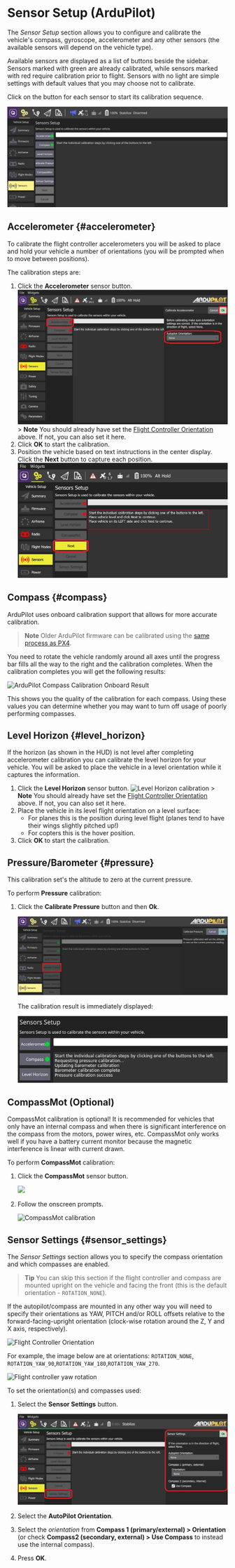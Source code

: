 # Sensor Setup (ArduPilot)

The *Sensor Setup* section allows you to configure and calibrate the vehicle's compass, gyroscope, accelerometer and any other sensors (the available sensors will depend on the vehicle type).

Available sensors are displayed as a list of buttons beside the sidebar. Sensors marked with green are already calibrated, while sensors marked with red require calibration prior to flight. Sensors with no light are simple settings with default values that you may choose not to calibrate.

Click on the button for each sensor to start its calibration sequence.

![Sensors Setup screen Copter](../../assets/setup/sensor/sensor_setup_overview_ardupilot.jpg)

## Accelerometer {#accelerometer}

To calibrate the flight controller accelerometers you will be asked to place and hold your vehicle a number of orientations (you will be prompted when to move between positions).

The calibration steps are:

1. Click the **Accelerometer** sensor button. ![Accelerometer calibration](../../assets/setup/sensor/accelerometer_ardupilot.jpg) > **Note** You should already have set the [Flight Controller Orientation](#flight_controller_orientation) above. If not, you can also set it here. 
2. Click **OK** to start the calibration. 
3. Position the vehicle based on text instructions in the center display. Click the **Next** button to capture each position. ![Accelerometer calibration](../../assets/setup/sensor/accelerometer_positions_ardupilot.jpg)

## Compass {#compass}

ArduPilot uses onboard calibration support that allows for more accurate calibration.

> **Note** Older ArduPilot firmware can be calibrated using the [same process as PX4](../SetupView/sensors_px4.md#compass).

You need to rotate the vehicle randomly around all axes until the progress bar fills all the way to the right and the calibration completes. When the calibration completes you will get the following results:

![ArduPilot Compass Calibration Onboard Result](../../assets/setup/sensor_compass_ardupilot_onboard_calibration_result.jpg)

This shows you the quality of the calibration for each compass. Using these values you can determine whether you may want to turn off usage of poorly performing compasses.

## Level Horizon {#level_horizon}

If the horizon (as shown in the HUD) is not level after completing accelerometer calibration you can calibrate the level horizon for your vehicle. You will be asked to place the vehicle in a level orientation while it captures the information.

1. Click the **Level Horizon** sensor button. ![Level Horizon calibration](../../assets/setup/sensor_level_horizon.jpg) > **Note** You should already have set the [Flight Controller Orientation](#flight_controller_orientation) above. If not, you can also set it here. 
2. Place the vehicle in its level flight orientation on a level surface: 
    - For planes this is the position during level flight (planes tend to have their wings slightly pitched up!)
    - For copters this is the hover position.
3. Click **OK** to start the calibration.

## Pressure/Barometer {#pressure}

This calibration set's the altitude to zero at the current pressure.

To perform **Pressure** calibration:

1. Click the **Calibrate Pressure** button and then **Ok**.
    
    ![Calibrate Pressure](../../assets/setup/sensor/calibrate_pressure_ardupilot.jpg)
    
    The calibration result is immediately displayed:
    
    ![Calibrate Pressure Result](../../assets/setup/sensor/calibrate_pressure_result_ardupilot.jpg)

## CompassMot (Optional)

CompassMot calibration is optional! It is recommended for vehicles that only have an internal compass and when there is significant interference on the compass from the motors, power wires, etc. CompassMot only works well if you have a battery current monitor because the magnetic interference is linear with current drawn.

To perform **CompassMot** calibration:

1. Click the **CompassMot** sensor button.
    
    <img src="../../assets/setup/sensor_compass_mot_menu.jpg" style="width: 250px;" />

2. Follow the onscreen prompts.
    
    ![CompassMot calibration](../../assets/setup/sensor_compass_mot.jpg)

## Sensor Settings {#sensor_settings}

The *Sensor Settings* section allows you to specify the compass orientation and which compasses are enabled.

> **Tip** You can skip this section if the flight controller and compass are mounted upright on the vehicle and facing the front (this is the default orientation - `ROTATION_NONE`).

If the autopilot/compass are mounted in any other way you will need to specify their orientations as YAW, PITCH and/or ROLL offsets relative to the forward-facing-upright orientation (clock-wise rotation around the Z, Y and X axis, respectively).

![Flight Controller Orientation](../../assets/setup/flight_controller_orientation.png)

For example, the image below are at orientations: `ROTATION_NONE`, `ROTATION_YAW_90`,`ROTATION_YAW_180`,`ROTATION_YAW_270`.

![Flight controller yaw rotation](../../assets/setup/flight_controller_yaw_rotation.png)

To set the orientation(s) and compasses used:

1. Select the **Sensor Settings** button.
    
    ![Sensor Settings](../../assets/setup/sensor/sensor_settings_ardupilot.jpg)

2. Select the **AutoPilot Orientation**.

3. Select the *orientation* from **Compass 1 (primary/external) > Orientation** (or check **Compass2 (secondary, external) > Use Compass** to instead use the internal compass).
4. Press **OK**.